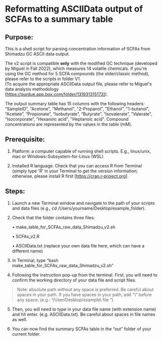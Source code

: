# Reformatting ASCIIData output of SCFAs to a summary table
## Purpose:
This is a shell script for parsing concentration information of SCFAs from Shimadzu GC ASCII data output.

The v2 script is compatible **only** with the modified GC technique (developed by Miguel in Fall 2022), which measures 14 volatile chemicals. If you're using the GC method for 5 SCFA compounds (the older/classic method), please refer to the scripts in folder V1.  
(To acquire the appropriate ASCIIData output file, please refer to Miguel's data analysis methodology [https://purdue.app.box.com/folder/131931315173]).

The output summary table has 15 columns with the following headers: “SampleID”, "Acetone", "Methanol", "2-Propanol", "Ethanol", "1-butanol", “Acetate”, “Propionate”, “Isobutyrate”, “Butyrate”, “Isovalerate”, "Valerate", “Isocorporate”, "Hexanoic acid", "Heptanoic acid". Compound concentrations are represented by the values in the table (mM). 

## Prerequisite: 
1. Platform: a computer capable of running shell scripts.
E.g., linux/unix, mac or Windows-Subsystem-for-Linux (WSL)

2. Installed R language.
Check that you can access R from Terminal (simply type 'R' in your Terminal to get the version information; otherwise, please install R first [https://cran.r-project.org].

## Steps:
1. Launch a new Terminal window and navigate to the path of your scripts and data files (e.g., cd /Users/yourname/Desktop/example_folder).
 
2. Check that the folder contains three files:

    •	make_table_for_SCFAs_raw_data_Shimadzu_v2.sh

    •	SCFAs_v2.R

    •	ASCIIData.txt (replace your own data file here, which can have a different name)

3. In Terminal, type “bash make_table_for_SCFAs_raw_data_Shimadzu_v2.sh” 
 
4. Following the instruction pop-up from the terminal. First, you will need to confirm the working directory of your data file and script files.
 
> Note: absolute path without any space is preferred. Be careful about spaces in your path. If you have spaces in your path, add “\” before any space. (e.g.: “/User/Desktop/example\ file ”)

5. Then, you will need to type in your data file name (with extension name) and hit enter. (e.g. ASCIIData.txt). Be careful about spaces in file names as well. 

6. You can now find the summary SCFAs table in the “out” folder of your current folder.



